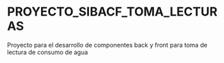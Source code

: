 # PROYECTO_SIBACF_TOMA_LECTURAS
Proyecto para el desarrollo de componentes back y front para toma de lectura de consumo de agua
